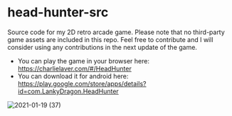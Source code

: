 # head-hunter-src

Source code for my 2D retro arcade game. Please note that no third-party game assets are included in this repo. Feel free to contribute and I will consider using any contributions in the next update of the game. 

* You can play the game in your browser here: https://charlielaver.com/#/HeadHunter
* You can download it for android here: https://play.google.com/store/apps/details?id=com.LankyDragon.HeadHunter

![2021-01-19 (37)](https://user-images.githubusercontent.com/73779192/133927478-b8ad56be-b9ad-4f98-a346-6e78a94e8a97.png)


